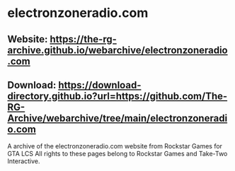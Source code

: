 # electronzoneradio.com

## Website: https://the-rg-archive.github.io/webarchive/electronzoneradio.com

## Download: https://download-directory.github.io?url=https://github.com/The-RG-Archive/webarchive/tree/main/electronzoneradio.com

A archive of the electronzoneradio.com website from Rockstar Games for GTA LCS
All rights to these pages belong to Rockstar Games and Take-Two Interactive.
